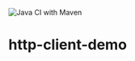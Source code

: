 ![Java CI with Maven](https://github.com/Fredrikhoolm/http-client-demo/workflows/Java%20CI%20with%20Maven/badge.svg)

# http-client-demo
